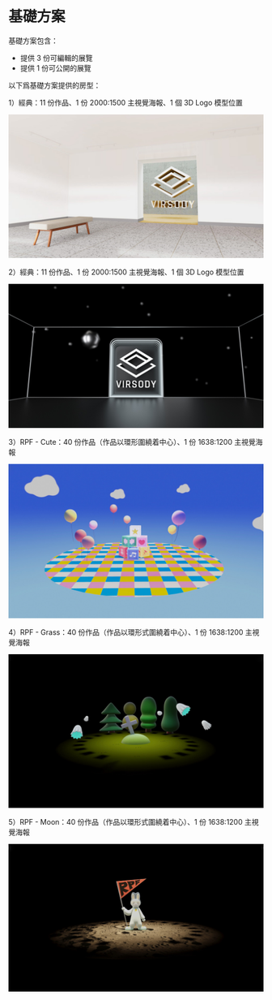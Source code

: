 # 基礎方案

基礎方案包含：

* 提供 3 份可編輯的展覽
* 提供 1 份可公開的展覽

以下爲基礎方案提供的房型：

1）經典：11 份作品、1 份 2000:1500 主視覺海報、1 個 3D Logo 模型位置

![](<../.gitbook/assets/4aa3bd7616ba20b2d15e4bcefc5de0a8 (1).jpeg>)

2）經典：11 份作品、1 份 2000:1500 主視覺海報、1 個 3D Logo 模型位置

![](../.gitbook/assets/059ac9fd85d0ad0bbda5912c57ee6b00.jpeg)

3）RPF - Cute：40 份作品（作品以環形圍繞着中心）、1 份 1638:1200 主視覺海報

![](../.gitbook/assets/713002d305fb564f1fd742961a2b58bd.jpeg)

4）RPF - Grass：40 份作品（作品以環形式圍繞着中心）、1 份 1638:1200 主視覺海報

![](<../.gitbook/assets/e0eb5f4f1c25c88ec403b967b7518f0a (1).jpeg>)

&#x20;5）RPF - Moon：40 份作品（作品以環形式圍繞着中心）、1 份 1638:1200 主視覺海報

![](<../.gitbook/assets/21dc5f0352c859868010f1e617f62a2d (1).jpeg>)



